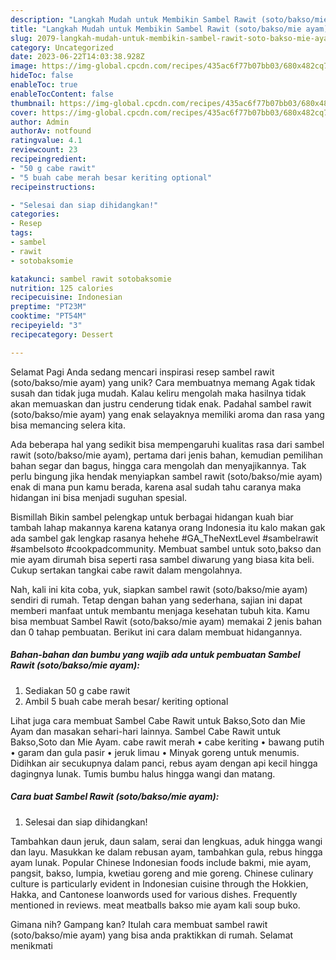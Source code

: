 ```yaml
---
description: "Langkah Mudah untuk Membikin Sambel Rawit (soto/bakso/mie ayam) yang Enak, Lezat"
title: "Langkah Mudah untuk Membikin Sambel Rawit (soto/bakso/mie ayam) yang Enak, Lezat"
slug: 2079-langkah-mudah-untuk-membikin-sambel-rawit-soto-bakso-mie-ayam-yang-enak-lezat
category: Uncategorized
date: 2023-06-22T14:03:38.928Z
image: https://img-global.cpcdn.com/recipes/435ac6f77b07bb03/680x482cq70/sambel-rawit-sotobaksomie-ayam-foto-resep-utama.jpg
hideToc: false
enableToc: true
enableTocContent: false
thumbnail: https://img-global.cpcdn.com/recipes/435ac6f77b07bb03/680x482cq70/sambel-rawit-sotobaksomie-ayam-foto-resep-utama.jpg
cover: https://img-global.cpcdn.com/recipes/435ac6f77b07bb03/680x482cq70/sambel-rawit-sotobaksomie-ayam-foto-resep-utama.jpg
author: Admin
authorAv: notfound
ratingvalue: 4.1
reviewcount: 23
recipeingredient:
- "50 g cabe rawit"
- "5 buah cabe merah besar keriting optional"
recipeinstructions:

- "Selesai dan siap dihidangkan!"
categories:
- Resep
tags:
- sambel
- rawit
- sotobaksomie

katakunci: sambel rawit sotobaksomie 
nutrition: 125 calories
recipecuisine: Indonesian
preptime: "PT23M"
cooktime: "PT54M"
recipeyield: "3"
recipecategory: Dessert

---
```



Selamat Pagi Anda sedang mencari inspirasi resep sambel rawit (soto/bakso/mie ayam) yang unik? Cara membuatnya memang Agak tidak susah dan tidak juga mudah. Kalau keliru mengolah maka hasilnya tidak akan memuaskan dan justru cenderung tidak enak. Padahal sambel rawit (soto/bakso/mie ayam) yang enak selayaknya memiliki aroma dan rasa yang bisa memancing selera kita.


Ada beberapa hal yang sedikit bisa mempengaruhi kualitas rasa dari sambel rawit (soto/bakso/mie ayam), pertama dari jenis bahan, kemudian pemilihan bahan segar dan bagus, hingga cara mengolah dan menyajikannya. Tak perlu bingung jika hendak menyiapkan sambel rawit (soto/bakso/mie ayam) enak di mana pun kamu berada, karena asal sudah tahu caranya maka hidangan ini bisa menjadi suguhan spesial.

Bismillah Bikin sambel pelengkap untuk berbagai hidangan kuah biar tambah lahap makannya karena katanya orang Indonesia itu kalo makan gak ada sambel gak lengkap rasanya hehehe #GA_TheNextLevel #sambelrawit #sambelsoto #cookpadcommunity. Membuat sambel untuk soto,bakso dan mie ayam dirumah bisa seperti rasa sambel diwarung yang biasa kita beli. Cukup sertakan tangkai cabe rawit dalam mengolahnya.


Nah, kali ini kita coba, yuk, siapkan sambel rawit (soto/bakso/mie ayam) sendiri di rumah. Tetap dengan bahan yang sederhana, sajian ini dapat memberi manfaat untuk membantu menjaga kesehatan tubuh kita. Kamu bisa membuat Sambel Rawit (soto/bakso/mie ayam) memakai 2 jenis bahan dan 0 tahap pembuatan. Berikut ini cara dalam membuat hidangannya.

<!--inarticleads1-->

##### Bahan-bahan dan bumbu yang wajib ada untuk pembuatan Sambel Rawit (soto/bakso/mie ayam):

1. Sediakan 50 g cabe rawit
1. Ambil 5 buah cabe merah besar/ keriting optional


Lihat juga cara membuat Sambel Cabe Rawit untuk Bakso,Soto dan Mie Ayam dan masakan sehari-hari lainnya. Sambel Cabe Rawit untuk Bakso,Soto dan Mie Ayam. cabe rawit merah • cabe keriting • bawang putih • garam dan gula pasir • jeruk limau • Minyak goreng untuk menumis. Didihkan air secukupnya dalam panci, rebus ayam dengan api kecil hingga dagingnya lunak. Tumis bumbu halus hingga wangi dan matang. 

<!--inarticleads2-->

##### Cara buat Sambel Rawit (soto/bakso/mie ayam):


1. Selesai dan siap dihidangkan!

Tambahkan daun jeruk, daun salam, serai dan lengkuas, aduk hingga wangi dan layu. Masukkan ke dalam rebusan ayam, tambahkan gula, rebus hingga ayam lunak. Popular Chinese Indonesian foods include bakmi, mie ayam, pangsit, bakso, lumpia, kwetiau goreng and mie goreng. Chinese culinary culture is particularly evident in Indonesian cuisine through the Hokkien, Hakka, and Cantonese loanwords used for various dishes. Frequently mentioned in reviews. meat meatballs bakso mie ayam kali soup buko. 

Gimana nih? Gampang kan? Itulah cara membuat sambel rawit (soto/bakso/mie ayam) yang bisa anda praktikkan di rumah. Selamat menikmati
